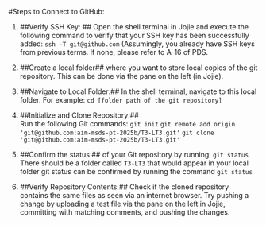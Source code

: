 #Steps to Connect to GitHub:

1. ##Verify SSH Key: ##
Open the shell terminal in Jojie and execute the following command to verify that your SSH key has been successfully added:
`ssh -T git@github.com` (Assumingly, you already have SSH keys from previous terms. If none, please refer to A-16 of PDS.

3. ##Create a local folder## where you want to store local copies of the git repository.
This can be done via the pane on the left (in Jojie).

4. ##Navigate to Local Folder:## In the shell terminal, navigate to this local folder.
For example: `cd [folder path of the git repository]`

5. ##Initialize and Clone Repository:##   
Run the following Git commands:
`git init`
`git remote add origin 'git@github.com:aim-msds-pt-2025b/T3-LT3.git'`
`git clone 'git@github.com:aim-msds-pt-2025b/T3-LT3.git'`

7. ##Confirm the status ## of your Git repository by running:
`git status`
There should be a folder called `T3-LT3` that would appear in your local folder
git status can be confirmed by running the command `git status`

8. ##Verify Repository Contents:##
Check if the cloned repository contains the same files as seen via an internet browser. Try pushing a change by uploading a test file via the pane on the left in Jojie, committing with matching comments, and pushing the changes.


